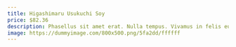 ```yaml
---
title: Higashimaru Usukuchi Soy
price: $82.36
description: Phasellus sit amet erat. Nulla tempus. Vivamus in felis eu sapien cursus vestibulum.
image: https://dummyimage.com/800x500.png/5fa2dd/ffffff
---
```

